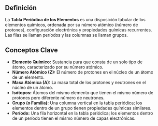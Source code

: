 ## Definición

La **Tabla Periódica de los Elementos** es una disposición tabular de los elementos químicos, ordenada por su número atómico (número de protones), configuración electrónica y propiedades químicas recurrentes. Las filas se llaman períodos y las columnas se llaman grupos.

## Conceptos Clave

* **Elemento Químico:** Sustancia pura que consta de un solo tipo de átomo, caracterizado por su número atómico.
* **Número Atómico (Z):** El número de protones en el núcleo de un átomo de un elemento.
* **Masa Atómica (A):** La masa total de los protones y neutrones en el núcleo de un átomo.
* **Isótopos:** Átomos del mismo elemento que tienen el mismo número de protones pero diferente número de neutrones.
* **Grupo (o Familia):** Una columna vertical en la tabla periódica; los elementos dentro de un grupo tienen propiedades químicas similares.
* **Período:** Una fila horizontal en la tabla periódica; los elementos dentro de un período tienen el mismo número de capas electrónicas.